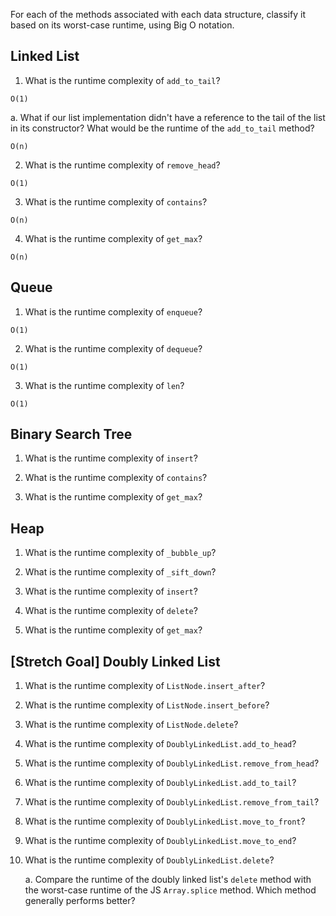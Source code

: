 For each of the methods associated with each data structure, classify it based on its worst-case runtime, using Big O notation.

## Linked List

1. What is the runtime complexity of `add_to_tail`?

`O(1)`

a. What if our list implementation didn't have a reference to the tail of the list in its constructor? What would be the runtime of the `add_to_tail` method?

`O(n)`

2. What is the runtime complexity of `remove_head`?

`O(1)`

3. What is the runtime complexity of `contains`?

`O(n)`

4. What is the runtime complexity of `get_max`?

`O(n)`

## Queue

1. What is the runtime complexity of `enqueue`?

`O(1)`

2. What is the runtime complexity of `dequeue`?

`O(1)`

3. What is the runtime complexity of `len`?

`O(1)`

## Binary Search Tree

1. What is the runtime complexity of `insert`?

2. What is the runtime complexity of `contains`?

3. What is the runtime complexity of `get_max`?

## Heap

1. What is the runtime complexity of `_bubble_up`?

2. What is the runtime complexity of `_sift_down`?

3. What is the runtime complexity of `insert`?

4. What is the runtime complexity of `delete`?

5. What is the runtime complexity of `get_max`?

## [Stretch Goal] Doubly Linked List

1. What is the runtime complexity of `ListNode.insert_after`?

2. What is the runtime complexity of `ListNode.insert_before`?

3. What is the runtime complexity of `ListNode.delete`?

4. What is the runtime complexity of `DoublyLinkedList.add_to_head`?

5. What is the runtime complexity of `DoublyLinkedList.remove_from_head`?

6. What is the runtime complexity of `DoublyLinkedList.add_to_tail`?

7. What is the runtime complexity of `DoublyLinkedList.remove_from_tail`?

8. What is the runtime complexity of `DoublyLinkedList.move_to_front`?

9. What is the runtime complexity of `DoublyLinkedList.move_to_end`?

10. What is the runtime complexity of `DoublyLinkedList.delete`?

    a. Compare the runtime of the doubly linked list's `delete` method with the worst-case runtime of the JS `Array.splice` method. Which method generally performs better?

